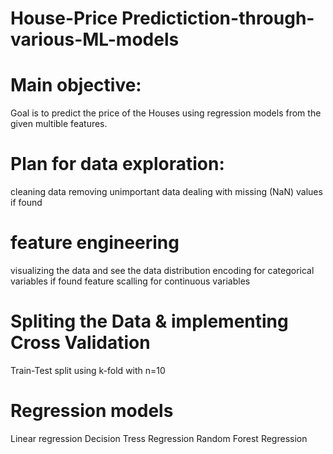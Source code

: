 # House-Price Predictiction-through-various-ML-models

# Main objective:
Goal is to predict the price of the Houses using regression models from the given multible features. 

# Plan for data exploration:
cleaning data
removing unimportant data
dealing with missing (NaN) values if found
# feature engineering
visualizing the data and see the data distribution
encoding for categorical variables if found
feature scalling for continuous variables
# Spliting the Data & implementing Cross Validation
Train-Test split
using k-fold with n=10
# Regression models
Linear regression
Decision Tress Regression
Random Forest Regression

